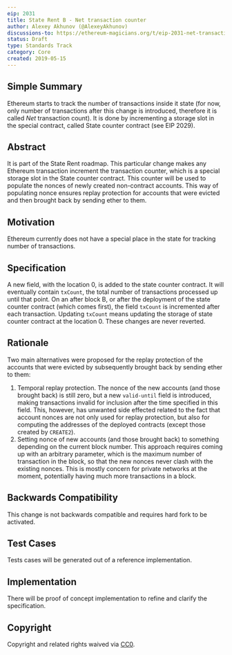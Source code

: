 ```yaml
---
eip: 2031
title: State Rent B - Net transaction counter
author: Alexey Akhunov (@AlexeyAkhunov)
discussions-to: https://ethereum-magicians.org/t/eip-2031-net-transaction-counter-change-b-from-state-rent-v3-proposal/3283
status: Draft
type: Standards Track
category: Core
created: 2019-05-15
---
```


<!--You can leave these HTML comments in your merged EIP and delete the visible duplicate text guides, they will not appear and may be helpful to refer to if you edit it again. This is the suggested template for new EIPs. Note that an EIP number will be assigned by an editor. When opening a pull request to submit your EIP, please use an abbreviated title in the filename, `eip-draft_title_abbrev.md`. The title should be 44 characters or less.-->

## Simple Summary
<!--"If you can't explain it simply, you don't understand it well enough." Provide a simplified and layman-accessible explanation of the EIP.-->
Ethereum starts to track the number of transactions inside it state (for now, only number of transactions after this change is introduced, therefore
it is called *Net* transaction count).
It is done by incrementing a storage slot in the special contract, called State counter contract (see EIP 2029).

## Abstract
<!--A short (~200 word) description of the technical issue being addressed.-->
It is part of the State Rent roadmap. This particular change makes any Ethereum transaction increment the transaction counter, which is a special storage slot
in the State counter contract. This counter will be used to populate the nonces of newly created
non-contract accounts. This way of populating nonce ensures replay protection for accounts that were evicted and then brought back by sending ether to them.

## Motivation
<!--The motivation is critical for EIPs that want to change the Ethereum protocol. It should clearly explain why the existing protocol specification is inadequate to address the problem that the EIP solves. EIP submissions without sufficient motivation may be rejected outright.-->
Ethereum currently does not have a special place in the state for tracking number of transactions.

## Specification
<!--The technical specification should describe the syntax and semantics of any new feature. The specification should be detailed enough to allow competing, interoperable implementations for any of the current Ethereum platforms (go-ethereum, parity, cpp-ethereum, ethereumj, ethereumjs, and [others](https://github.com/ethereum/wiki/wiki/Clients)).-->
A new field, with the location 0, is added to the state counter contract. It will eventually contain `txCount`, the total number of transactions processed up until that point.
On an after block B, or after the deployment of the state counter contract (which comes first), the field `txCount` is incremented after each transaction. Updating `txCount` means updating the storage of state counter contract at the location 0. These changes are never reverted.

## Rationale
<!--The rationale fleshes out the specification by describing what motivated the design and why particular design decisions were made. It should describe alternate designs that were considered and related work, e.g. how the feature is supported in other languages. The rationale may also provide evidence of consensus within the community, and should discuss important objections or concerns raised during discussion.-->
Two main alternatives were proposed for the replay protection of the accounts that were evicted by subsequently brought back by sending ether to them:
1. Temporal replay protection. The nonce of the new accounts (and those brought back) is still zero, but a new `valid-until` field is introduced, making
transactions invalid for inclusion after the time specified in this field. This, however, has unwanted side effected related to the fact that account
nonces are not only used for replay protection, but also for computing the addresses of the deployed contracts (except those created by `CREATE2`).
2. Setting nonce of new accounts (and those brought back) to something depending on the current block number. This approach requires coming up with
an arbitrary parameter, which is the maximum number of transaction in the block, so that the new nonces never clash with the existing nonces.
This is mostly concern for private networks at the moment, potentially having much more transactions in a block.

## Backwards Compatibility
<!--All EIPs that introduce backwards incompatibilities must include a section describing these incompatibilities and their severity. The EIP must explain how the author proposes to deal with these incompatibilities. EIP submissions without a sufficient backwards compatibility treatise may be rejected outright.-->
This change is not backwards compatible and requires hard fork to be activated.

## Test Cases
<!--Test cases for an implementation are mandatory for EIPs that are affecting consensus changes. Other EIPs can choose to include links to test cases if applicable.-->
Tests cases will be generated out of a reference implementation.

## Implementation
<!--The implementations must be completed before any EIP is given status "Final", but it need not be completed before the EIP is accepted. While there is merit to the approach of reaching consensus on the specification and rationale before writing code, the principle of "rough consensus and running code" is still useful when it comes to resolving many discussions of API details.-->
There will be proof of concept implementation to refine and clarify the specification.

## Copyright
Copyright and related rights waived via [CC0](https://creativecommons.org/publicdomain/zero/1.0/).

